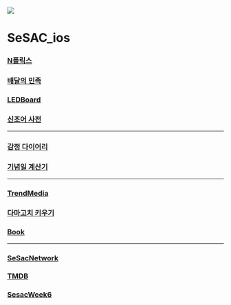 ![](https://velog.velcdn.com/images/rytak108/post/31263f76-53ed-49ac-b77b-1073bad12eb6/image.jpeg)

# SeSAC_ios


### [N플릭스](https://github.com/ryu-yeon/SeSAC_ios/tree/main/Movie)
### [배달의 민족](https://github.com/ryu-yeon/SeSAC_ios/tree/main/Food)
### [LEDBoard](https://github.com/ryu-yeon/SeSAC_ios/tree/main/LEDBoard)
### [신조어 사전](https://github.com/ryu-yeon/SeSAC_ios/tree/main/NewlyCoinedWord)
---

### [감정 다이어리](https://github.com/ryu-yeon/SeSAC_ios/tree/main/EmotionDiary)
### [기념일 계산기](https://github.com/ryu-yeon/SeSAC_ios/tree/main/DayCalculator)

---
### [TrendMedia](https://github.com/ryu-yeon/SeSAC_ios/tree/main/TrendMedia)
### [다마고치 키우기](https://github.com/ryu-yeon/SeSAC_ios/tree/main/Tamagotchi)
### [Book](https://github.com/ryu-yeon/SeSAC_ios/tree/main/Book)
---
### [SeSacNetwork](https://github.com/ryu-yeon/SeSAC_ios/tree/main/SeSacNetwork)
### [TMDB](https://github.com/ryu-yeon/SeSAC_ios/tree/main/TMDB)
### [SesacWeek6](https://github.com/ryu-yeon/SeSAC_ios/tree/main/SeSacWeek6)
